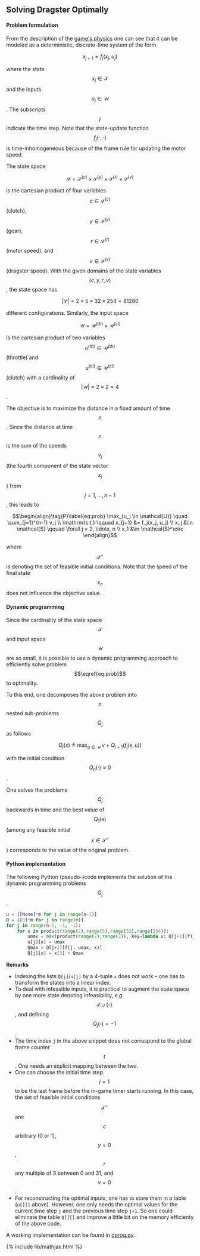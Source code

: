 ## Solving Dragster Optimally

#### Problem formulation

From the description of the [game's physics](physics.md) one can see that it
can be modeled as a deterministic, discrete-time system of the form

$$
x_{j+1} = f_j(x_j, u_j)
$$

where the state $$x_j \in \mathcal{S}$$ and the inputs $$u_j \in
\mathcal{U}$$. The subscripts $$j$$ indicate the time step. Note that the
state-update function $$f_j(\cdot,\cdot)$$ is time-inhomogeneous because of
the frame rule for updating the motor speed. 

The state space

$$
\mathcal{S} = \mathcal{S}^{(c)} \times \mathcal{S}^{(y)} \times \mathcal{S}^{(r)} \times \mathcal{S}^{(v)} 
$$

is the cartesian product of four variables $$c \in \mathcal{S}^{(c)}$$
(clutch), $$y \in \mathcal{S}^{(y)}$$ (gear), $$r \in \mathcal{S}^{(r)}$$
(motor speed), and $$v \in \mathcal{S}^{(v)}$$ (dragster speed). With the
given domains of the state variables $$(c, y, r, v)$$, the state space has

$$
|\mathcal{S}| = 2 \times 5 \times 32 \times 254 = 81280
$$

different configurations. Similarly, the input space

$$
\mathcal{U} = \mathcal{U}^{(\mathrm{th})} \times \mathcal{U}^{(\mathrm{cl})} 
$$

is the cartesian product of two variables $$u^{(\mathrm{th})} \in
\mathcal{U}^{(\mathrm{th})}$$ (throttle) and $$u^{(\mathrm{cl})} \in
\mathcal{U}^{(\mathrm{cl})}$$ (clutch) with a cardinality of $$|\mathcal{U}| =
2 \times 2 = 4$$.

The objective is to maximize the distance in a fixed amount of time $$n$$.
Since the distance at time $$n$$ is the sum of the speeds $$v_j$$ (the fourth
component of the state vector $$x_j$$) from $$j = 1, \ldots, n-1$$, this leads
to

$$\begin{align}\tag{P}\label{eq:prob}
\max_{u_j \in \mathcal{U}} \quad \sum_{j=1}^{n-1} v_j \\
\mathrm{s.t.} \qquad x_{j+1}  &=  f_j(x_j, u_j) \\
                     x_j     &\in \mathcal{S} \qquad \forall j = 2, \ldots, n \\
                     x_1     &\in \mathcal{S}^\circ
\end{align}$$

where $$\mathcal{S}^\circ$$ is denoting the set of feasible initial
conditions. Note that the speed of the final state $$x_n$$ does not influence
the objective value.


#### Dynamic programming

Since the cardinality of the state space $$\mathcal{S}$$ and input space
$$\mathcal{U}$$ are so small, it is possible to use a dynamic programming
approach to efficiently solve problem $$\eqref{eq:prob}$$ to optimality.

To this end, one decomposes the above problem into $$n$$ nested sub-problems
$$Q_j$$ as follows

$$
Q_j(x) \;\triangleq\; \max_{u \in \mathcal{U}} \; v + Q_{j+1}(f_j(x,u))
$$

with the initial condition $$Q_n(\cdot) \equiv 0$$.

One solves the problems $$Q_j$$ backwards in time and the best value of
$$Q_1(x)$$ (among any feasible initial $$x \in \mathcal{S}^\circ$$)
corresponds to the value of the original problem.


#### Python implementation

The following Python (pseudo-)code implements the solution of the dynamic
programming problems $$Q_j$$.

```python
u = [[None]*m for j in range(n-1)]
Q = [[0]*m for j in range(n)]
for j in range(n-2, -1, -1):
    for x in product(range(2),range(5),range(32),range(254)):
        umax = max(product(range(2),range(2)), key=lambda u: Q[j+1][f(j, u, x)])
        u[j][x] = umax
        Qmax = Q[j+1][f(j, umax, x)]
        Q[j][x] = x[3] + Qmax
```

__Remarks__

  * Indexing the lists `Q[j]`/`u[j]` by a 4-tuple `x` does not work &ndash;
    one has to transform the states into a linear index.
  * To deal with infeasible inputs, it is practical to augment the state space
    by one more state denoting infeasibility, _e.g._ $$\mathcal{S} \cup \{
    \square \}$$, and defining $$Q_j(\square) = -1$$.
  * The time index `j` in the above snippet does not correspond to the global
    frame counter $$t$$. One needs an explicit mapping between the two.
  * One can choose the initial time step $$j = 1$$ to be the last frame before
    the in-game timer starts running. In this case, the set of feasible
    initial conditions $$\mathcal{S}^\circ$$ are: $$c$$ arbitrary (0 or 1),
    $$y = 0$$, $$r$$ any multiple of 3 between 0 and 31, and $$v = 0$$. 
  * For reconstructing the optimal inputs, one has to store them in a table
    (`u[][]` above). However, one only needs the optimal values for the
    current time step `j` and the previous time step `j+1`. So one could
    eliminate the table `Q[][]` and improve a little bit on the memory
    efficienty of the above code.

A working implementation can be found in
[dprog.py](https://github.com/uhrm/dragster/blob/master/dprog.py).



{% include lib/mathjax.html %}
